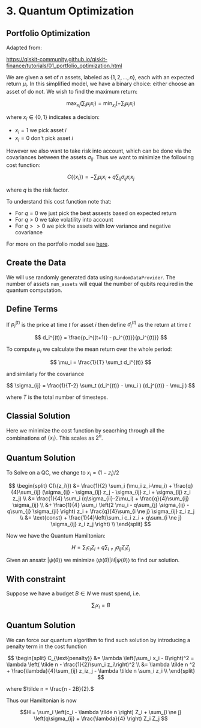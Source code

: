 # 3. Quantum Optimization


## Portfolio Optimization

Adapted from: 

https://qiskit-community.github.io/qiskit-finance/tutorials/01_portfolio_optimization.html

We are given a set of $n$ assets, labeled as $\{1, 2, ..., n\}$, each with an expected return $\mu_i$.
In this simplified model, we have a binary choice: either choose an asset of do not.
We wish to find the maximum return:

$$ \max_{x_i} \left( \sum_i \mu_i x_i \right) = \min_{x_i} \left( - \sum_i \mu_i x_i \right)$$

where $x_i \in \{0, 1\}$ indicates a decision:
- $x_i=1$ we pick asset $i$
- $x_i=0$ don't pick asset $i$

However we also want to take risk into account, which can be done via the covariances between the assets $\sigma_{ij}$. Thus we want to minimize the following cost function:

$$C(\{x_i\}) = - \sum_i \mu_i x_i  + q\sum_{ij} \sigma_{ij} x_i x_j$$

where $q$ is the risk factor. 

To understand this cost function note that:
- For $q=0$ we just pick the best assests based on expected return
- For $q>0$ we take volatility into account
- For $q >>0$ we pick the assets with low variance and negative covariance

For more on the portfolio model see [here](https://en.wikipedia.org/wiki/Modern_portfolio_theory).


## Create the Data
We will use randomly generated data using `RandomDataProvider`.
The number of assets `num_assets` will equal the number of qubits required in the quantum computation.

## Define Terms
If $p_i^{(t)}$ is the price at time $t$ for asset $i$ then define $d_i^{(t)}$ as the return at time $t$

$$ d_i^{(t)} = \frac{p_i^{(t+1)} - p_i^{(t)}}{p_i^{(t)}} $$

To compute $\mu_i$ we calculate the mean return over the whole period:

$$ \mu_i = \frac{1}{T} \sum_t d_i^{(t)} $$

and similarly for the covariance

$$ \sigma_{ij} = \frac{1}{T-2} \sum_t (d_i^{(t)} - \mu_i ) (d_j^{(t)} - \mu_j ) $$

where $T$ is the total number of timesteps.

## Classial Solution
Here we minimize the cost function by seacrhing through all the combinations of $\{x_i\}$. This scales as $2^{n}$.

## Quantum Solution

To Solve on a QC, we change to $x_i=(1-z_i)/2$

$$
\begin{split}
C(\{z_i\}) &= \frac{1}{2} \sum_i (\mu_i z_i-\mu_i) + \frac{q}{4}\sum_{ij} (\sigma_{ij} - \sigma_{ij} z_j  - \sigma_{ij} z_i + \sigma_{ij} z_i z_j) \\
&= \frac{1}{4} \sum_i (q\sigma_{ii}-2\mu_i) + \frac{q}{4}\sum_{ij} \sigma_{ij} \\
&+ \frac{1}{4} \sum_i \left(2 \mu_i  - q\sum_{j} \sigma_{ij} - q\sum_{j} \sigma_{ji} \right) z_i + \frac{q}{4}\sum_{i \ne j} \sigma_{ij} z_i z_j  \\
&= \text{const} + \frac{1}{4}\left(\sum_i  c_i z_i + q\sum_{i \ne j} \sigma_{ij} z_i z_j \right) \\
\end{split}
$$

Now we have the Quantum Hamiltonian:

$$H = \sum_i  c_i Z_i + q\sum_{i \ne j} \sigma_{ij} Z_i Z_j $$

Given an ansatz $|\psi(\theta)\rangle$ we minimize $\langle \psi(\theta)|H|\psi(\theta)\rangle$ to find our solution.

## With constraint

Suppose we have a budget $B \in N$ we must spend, i.e.

$$\sum_i x_i = B$$

## Quantum Solution
We can force our quantum algorithm to find such solution by introducing a penalty term in the cost function

$$
\begin{split}
C_{\text{penalty}} &= \lambda \left(\sum_i x_i - B\right)^2 = \lambda \left( \tilde n - \frac{1}{2}\sum_i z_i\right)^2 \\
&= \lambda \tilde n ^2 + \frac{\lambda}{4}\sum_{ij} z_iz_j - \lambda \tilde n \sum_i z_i  \\
\end{split}
$$

where $\tilde n = \frac{n - 2B}{2}.$

Thus our Hamiltonian is now

$$H = \sum_i  \left(c_i - \lambda \tilde n \right) Z_i + \sum_{i \ne j} \left(q\sigma_{ij}  + \frac{\lambda}{4} \right) Z_i Z_j  $$
